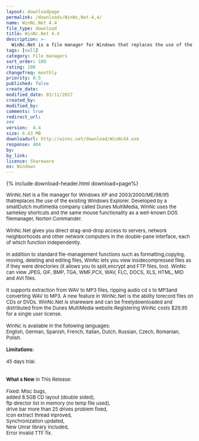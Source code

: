 ```yaml
---
layout: downloadpage
permalink: /downloads/WinNc,Net-4,4/
name: WinNc.Net 4.4
file_type: download
title: WinNc.Net 4.4
description: >-
  WinNc.Net is a file manager for Windows that replaces the use of the existing Windows Explorer
tags: [null]
category: File managers
sort_order: 100
rating: 100
changefreq: monthly
priority: 0.5
published: false
create_date: 
modified_date: 03/11/2017
created_by: 
modified_by: 
comments: true
redirect_url: 
### 
version:  4.4
size: 6.43 MB
downloadurl: http://winnc.net/download/WinNc44.exe
response: 404
by: 
by_link: 
licence: Shareware
os: Windows
---
```


{% include download-header.html download=page%}

<p style="fix-download-text !important">
<p><font size="2"><p>WinNc.Net is a file manager for Windows XP and 2003/2000/ME/98/95 thatreplaces the use of the existing Windows Explorer. Developed by a smallDutch multimedia company called Dunes MultiMedia, WinNc uses the samekey shortcuts and the same mouse functionality as a well-known DOS filemanager, Norton Commander. <br />
<br />
WinNc.Net gives you direct drag-and-drop access to servers, network neighborhoods and other network computers in the double-pane interface, each of which function independently. <br />
<br />
In addition to standard file-management functions such as formatting,copying, moving, deleting and editing files, WinNc lets you view insidecompressed files as if they were directories (it allows you to split,encrypt and FTP files, too). WinNc can view JPEG, GIF, BMP, TGA, WMF,PCX, WAV, FLC, DOCS, XLS, HTML, MID and AVI files. <br />
<br />
It supports extraction from WAV to MP3 files, ripping audio cd s to MP3and converting WAV to MP3. A new feature in WinNc.Net is the ability torecord files on CDs or DVDs. WinNc.Net is shareware and can be freelydownloaded and distributed from the Dunes MultiMedia website.Registering WinNc costs $29,95 for a single user license.<br />
<br />
WinNc is available in the following languages:<br />
English, German, Spanish, French, Italian, Dutch, Russian, Czech, Romanian, Polish.<br />
<br />
<span><strong>Limitations:</strong></span><br />
<br />
45 days trial.<br />
<br />
<br />
<strong>What s New</strong> in This Release:<br />
<br />
Fixed: Misc bugs, <br />
added 8.5GB CD layout (double sided), <br />
ftp director list in memory (no temp file used), <br />
drive bar more than 25 drives problem fixed, <br />
Icon extract thread inproved, <br />
Synchronization updated,<br />
New Unrar library included, <br />
Error invalid TTF fix.</p></p></p>
